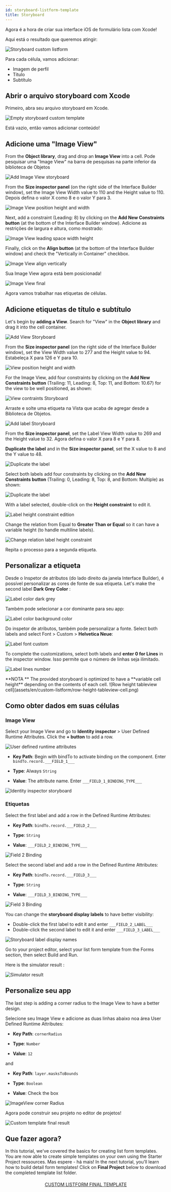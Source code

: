 ```yaml
---
id: storyboard-listform-template
title: Storyboard
---
```


Agora é a hora de criar sua interface iOS de formulário lista com Xcode!

Aqui está o resultado que queremos atingir:

![Storyboard custom listform](assets/en/custom-listform/storyboard-custom-listform.png)

Para cada célula, vamos adicionar:

* Imagem de perfil
* Título
* Subtítulo

## Abrir o arquivo storyboard com Xcode

Primeiro, abra seu arquivo storyboard em Xcode.

![Empty storyboard custom template](assets/en/custom-listform/empty-storyboard-custom-template.png)

Está vazio, então vamos adicionar conteúdo!

## Adicione uma "Image View"

From the **Object library**, drag and drop an  **Image View** into a cell. Pode pesquisar uma "Image View" na barra de pesquisas na parte inferior da biblioteca de Objetos

![Add Image View storyboard](assets/en/custom-listform/add-imageview-storyboard.png)

From the **Size inspector panel** (on the right side of the Interface Builder window), set the Image View Width value to 110 and the Height value to 110. Depois defina o valor X como 8 e o valor Y para 3.

![Image View position height and width](assets/en/custom-listform/imageview-position-height-width.png)

Next, add a constraint (Leading: 8) by clicking on the **Add New Constraints button** (at the bottom of the Interface Builder window). Adicione as restrições de largura e altura, como mostrado:

![Image View leading space width height](assets/en/custom-listform/imageview-leading-space-width-height.png)

Finally, click on the **Align button** (at the bottom of the Interface Builder window) and check the "Vertically in Container" checkbox.

![Image View align vertically](assets/en/custom-listform/imageview-align-vertically.png)

Sua Image View agora está bem posicionada!

![Image View final](assets/en/custom-listform/imageview-final.png)

Agora vamos trabalhar nas etiquetas de células.

## Adicione etiquetas de título e subtítulo

Let's begin by **adding a View**. Search for "View" in the **Object library** and drag it into the cell container.

![Add View Storyboard](assets/en/custom-listform/add-view-storyboard.png)

From the **Size inspector panel** (on the right side of the Interface Builder window), set the View Width value to 277 and the Height value to 94. Estabeleça X para 126 e Y para 10.

![View position height and width](assets/en/custom-listform/view-position-height-width.png)

For the Image View, add four constraints by clicking on the **Add New Constraints button** (Trailing: 11, Leading: 8, Top: 11, and Bottom: 10.67) for the view to be well positioned, as shown:

![View contraints Storyboard](assets/en/custom-listform/view-constraints-storyboard.png)

Arraste e solte uma etiqueta na Vista que acaba de agregar desde a Biblioteca de Objetos.

![Add label Storyboard](assets/en/custom-listform/add-label-storyboard.png)

From the **Size inspector panel**, set the Label View Width value to 269 and the Height value to 32. Agora defina o valor X para 8 e Y para 8.

**Duplicate the label** and in the **Size inspector panel**, set the X value to 8 and the Y value to 48.

![Duplicate the label](assets/en/custom-listform/duplicated-label-storyboard.png)

Select both labels add four constraints by clicking on the **Add New Constraints button** (Trailing: 0, Leading: 8, Top: 8, and Bottom: Multiple) as shown:

![Duplicate the label](assets/en/custom-listform/labels-contraints-storyboard.png)

With a label selected, double-click on the **Height constraint** to edit it.

![Label height constraint edition](assets/en/custom-listform/label-height-constraint-edition.png)

Change the relation from Equal to **Greater Than or Equal** so it can have a variable height (to handle multiline labels).

![Change relation label height constraint](assets/en/custom-listform/change-relation-label-height-constraint.png)

Repita o processo para a segunda etiqueta.

## Personalizar a etiqueta

Desde o Inspetor de atributos (do lado direito da janela Interface Builder), é possível personalizar as cores de fonte de sua etiqueta. Let's make the second label **Dark Grey Color** :

![Label color dark grey](assets/en/custom-listform/label-color-dark-grey.png)

Também pode selecionar a cor dominante para seu app:

![Label color background color](assets/en/custom-listform/label-color-background-color.png)

Do inspetor de atributos, também pode personalizar a fonte. Select both labels and select Font > Custom > **Helvetica Neue**:

![Label font custom](assets/en/custom-listform/label-font-custom.png)

To complete the customizations, select both labels and **enter 0 for Lines** in the inspector window. Isso permite que o número de linhas seja ilimitado.

![Label lines number](assets/en/custom-listform/label-lines-number.png)

<div markdown="1" class = "tips">
**NOTA **
The provided storyboard is optimized to have a **variable cell height** depending on the contents of each cell.
![Row height tableview cell](assets/en/custom-listform/row-height-tableview-cell.png)
</div>

## Como obter dados em suas células

### Image View
Select your Image View and go to **Identity inspector** > User Defined Runtime Attributes. Click the **+ button** to add a row.

![User defined runtime attributes](assets/en/custom-listform/user-defined-runtime-attributes.png)

* **Key Path**: Begin with bindTo to activate binding on the component. Enter `bindTo.record.___FIELD_1___`

* **Type**: Always `String`

* **Value**: The attribute name. Enter `___FIELD_1_BINDING_TYPE___`

![Identity inspector storyboard](assets/en/custom-listform/identity-inspector-storyboard.png)

### Etiquetas

Select the first label and add a row in the Defined Runtime Attributes:

* **Key Path**: `bindTo.record.___FIELD_2___`

* **Type**: `String`

* **Value**: `___FIELD_2_BINDING_TYPE___`

![Field 2 Binding](assets/en/custom-listform/field-2-binding.png)

Select the second label and add a row in the Defined Runtime Attributes:

* **Key Path**: `bindTo.record.___FIELD_3___`

* **Type**: `String`

* **Value**: `___FIELD_3_BINDING_TYPE___`

![Field 3 Binding](assets/en/custom-listform/field-3-binding.png)

You can change the **storyboard display labels** to have better visibility:

* Double-click the first label to edit it and enter `___FIELD_2_LABEL___`
* Double-click the second label to edit it and enter `___FIELD_3_LABEL___`

![Storyboard label display names](assets/en/custom-listform/storyboard-label-display-name.png)

Go to your project editor, select your list form template from the Forms section, then select Build and Run.

Here is the simulator result :

![Simulator result](assets/en/custom-listform/simulator-result.png)

## Personalize seu app

The last step is adding a corner radius to the Image View to have a better design.

Selecione seu Image View e adicione as duas linhas abaixo noa área User Defined Runtime Attributes:

* **Key Path**: `cornerRadius`

* **Type**: `Number`

* **Value**: `12`

and

* **Key Path**: `layer.masksToBounds`

* **Type**: `Boolean`

* **Value**: Check the box

![ImageView corner Radius](assets/en/custom-listform/imageview-corner-radius.png)

Agora pode construir seu projeto no editor de projetos!

![Custom template final result](assets/en/custom-listform/custom-template-final-result.png)

## Que fazer agora?

In this tutorial, we've covered the basics for creating list form templates. You are now able to create simple templates on your own using the Starter Project ressources. Mas espere - há mais! In the next tutorial, you’ll learn how to build detail form templates! Click on **Final Project** below to download the completed template list folder.

<div markdown="1" style="text-align: center; margin-top: 20px">
<a class="button"
href="https://github.com/4d-for-ios/tutorial-CustomListForm/archive/53ac1d5f506aa4ca2a8d78760ef799044c5c8bdc.zip">CUSTOM LISTFORM FINAL TEMPLATE</a>
</div>




